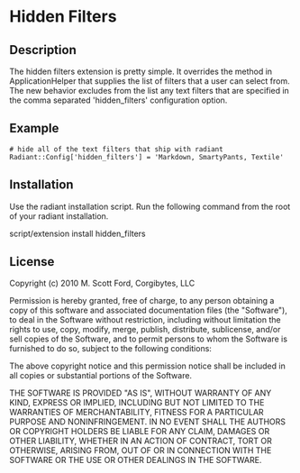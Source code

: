 # Hidden Filters

## Description 

The hidden filters extension is pretty simple. It overrides the method in ApplicationHelper
that supplies the list of filters that a user can select from. The new behavior excludes from 
the list any text filters that are specified in the comma separated 'hidden_filters' configuration
option.

## Example

    # hide all of the text filters that ship with radiant
    Radiant::Config['hidden_filters'] = 'Markdown, SmartyPants, Textile'
    

## Installation

Use the radiant installation script. Run the following command from the root of your radiant installation.

  script/extension install hidden_filters
  
## License

Copyright (c) 2010 M. Scott Ford, Corgibytes, LLC

Permission is hereby granted, free of charge, to any person obtaining a copy
of this software and associated documentation files (the "Software"), to deal
in the Software without restriction, including without limitation the rights
to use, copy, modify, merge, publish, distribute, sublicense, and/or sell
copies of the Software, and to permit persons to whom the Software is
furnished to do so, subject to the following conditions:

The above copyright notice and this permission notice shall be included in
all copies or substantial portions of the Software.

THE SOFTWARE IS PROVIDED "AS IS", WITHOUT WARRANTY OF ANY KIND, EXPRESS OR
IMPLIED, INCLUDING BUT NOT LIMITED TO THE WARRANTIES OF MERCHANTABILITY,
FITNESS FOR A PARTICULAR PURPOSE AND NONINFRINGEMENT. IN NO EVENT SHALL THE
AUTHORS OR COPYRIGHT HOLDERS BE LIABLE FOR ANY CLAIM, DAMAGES OR OTHER
LIABILITY, WHETHER IN AN ACTION OF CONTRACT, TORT OR OTHERWISE, ARISING FROM,
OUT OF OR IN CONNECTION WITH THE SOFTWARE OR THE USE OR OTHER DEALINGS IN
THE SOFTWARE.
  


